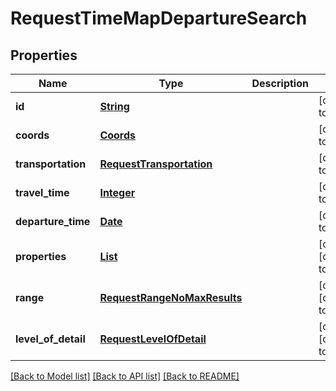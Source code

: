 # RequestTimeMapDepartureSearch
## Properties

Name | Type | Description | Notes
------------ | ------------- | ------------- | -------------
**id** | [**String**](string.md) |  | [default to null]
**coords** | [**Coords**](Coords.md) |  | [default to null]
**transportation** | [**RequestTransportation**](RequestTransportation.md) |  | [default to null]
**travel\_time** | [**Integer**](integer.md) |  | [default to null]
**departure\_time** | [**Date**](DateTime.md) |  | [default to null]
**properties** | [**List**](RequestTimeMapProperty.md) |  | [optional] [default to null]
**range** | [**RequestRangeNoMaxResults**](RequestRangeNoMaxResults.md) |  | [optional] [default to null]
**level\_of\_detail** | [**RequestLevelOfDetail**](RequestLevelOfDetail.md) |  | [optional] [default to null]

[[Back to Model list]](../README.md#documentation-for-models) [[Back to API list]](../README.md#documentation-for-api-endpoints) [[Back to README]](../README.md)

